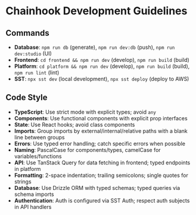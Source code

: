 # Chainhook Development Guidelines

## Commands
- **Database**: `npm run db` (generate), `npm run dev:db` (push), `npm run dev:studio` (UI)
- **Frontend**: `cd frontend && npm run dev` (develop), `npm run build` (build)
- **Platform**: `cd platform && npm run dev` (develop), `npm run build` (build), `npm run lint` (lint)
- **SST**: `npx sst dev` (local development), `npx sst deploy` (deploy to AWS)

## Code Style
- **TypeScript**: Use strict mode with explicit types; avoid `any`
- **Components**: Use functional components with explicit prop interfaces
- **State**: Use React hooks; avoid class components
- **Imports**: Group imports by external/internal/relative paths with a blank line between groups
- **Errors**: Use typed error handling; catch specific errors when possible
- **Naming**: PascalCase for components/types, camelCase for variables/functions
- **API**: Use TanStack Query for data fetching in frontend; typed endpoints in platform
- **Formatting**: 2-space indentation; trailing semicolons; single quotes for strings
- **Database**: Use Drizzle ORM with typed schemas; typed queries via schema imports
- **Authentication**: Auth is configured via SST Auth; respect auth subjects in API handlers